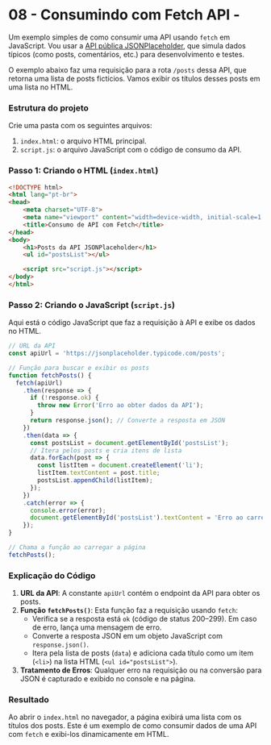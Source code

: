 # 08 - Consumindo com Fetch API - 

Um exemplo simples de como consumir uma API usando `fetch` em JavaScript. Vou usar a [API pública JSONPlaceholder](https://jsonplaceholder.typicode.com/), que simula dados típicos (como posts, comentários, etc.) para desenvolvimento e testes.

O exemplo abaixo faz uma requisição para a rota `/posts` dessa API, que retorna uma lista de posts fictícios. Vamos exibir os títulos desses posts em uma lista no HTML.

### Estrutura do projeto

Crie uma pasta com os seguintes arquivos:
1. `index.html`: o arquivo HTML principal.
2. `script.js`: o arquivo JavaScript com o código de consumo da API.

### Passo 1: Criando o HTML (`index.html`)

```html
<!DOCTYPE html>
<html lang="pt-br">
<head>
    <meta charset="UTF-8">
    <meta name="viewport" content="width=device-width, initial-scale=1.0">
    <title>Consumo de API com Fetch</title>
</head>
<body>
    <h1>Posts da API JSONPlaceholder</h1>
    <ul id="postsList"></ul>

    <script src="script.js"></script>
</body>
</html>
```

### Passo 2: Criando o JavaScript (`script.js`)

Aqui está o código JavaScript que faz a requisição à API e exibe os dados no HTML.

```javascript
// URL da API
const apiUrl = 'https://jsonplaceholder.typicode.com/posts';

// Função para buscar e exibir os posts
function fetchPosts() {
  fetch(apiUrl)
    .then(response => {
      if (!response.ok) {
        throw new Error('Erro ao obter dados da API');
      }
      return response.json(); // Converte a resposta em JSON
    })
    .then(data => {
      const postsList = document.getElementById('postsList');
      // Itera pelos posts e cria itens de lista
      data.forEach(post => {
        const listItem = document.createElement('li');
        listItem.textContent = post.title;
        postsList.appendChild(listItem);
      });
    })
    .catch(error => {
      console.error(error);
      document.getElementById('postsList').textContent = 'Erro ao carregar os posts';
    });
}

// Chama a função ao carregar a página
fetchPosts();
```

### Explicação do Código

1. **URL da API**: A constante `apiUrl` contém o endpoint da API para obter os posts.
2. **Função `fetchPosts()`**: Esta função faz a requisição usando `fetch`:
   - Verifica se a resposta está `ok` (código de status 200–299). Em caso de erro, lança uma mensagem de erro.
   - Converte a resposta JSON em um objeto JavaScript com `response.json()`.
   - Itera pela lista de posts (`data`) e adiciona cada título como um item (`<li>`) na lista HTML (`<ul id="postsList">`).
3. **Tratamento de Erros**: Qualquer erro na requisição ou na conversão para JSON é capturado e exibido no console e na página.

### Resultado

Ao abrir o `index.html` no navegador, a página exibirá uma lista com os títulos dos posts. Este é um exemplo de como consumir dados de uma API com `fetch` e exibi-los dinamicamente em HTML.